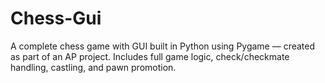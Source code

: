 # Chess-Gui
A complete chess game with GUI built in Python using Pygame — created as part of an AP project. Includes full game logic, check/checkmate handling, castling, and pawn promotion.
